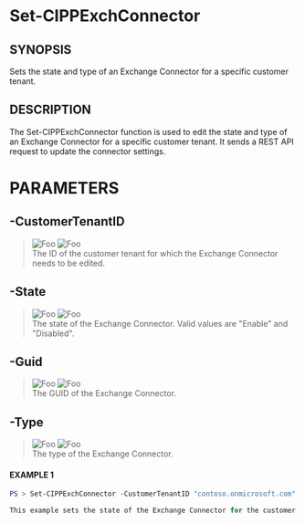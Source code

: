 # Set-CIPPExchConnector
## SYNOPSIS
Sets the state and type of an Exchange Connector for a specific customer tenant.
## DESCRIPTION
The Set-CIPPExchConnector function is used to edit the state and type of an Exchange Connector for a specific customer tenant. It sends a REST API request to update the connector settings.
# PARAMETERS

## **-CustomerTenantID**
> ![Foo](https://img.shields.io/badge/Type-String-Blue?) ![Foo](https://img.shields.io/badge/Mandatory-TRUE-Red?) \
The ID of the customer tenant for which the Exchange Connector needs to be edited.

  ## **-State**
> ![Foo](https://img.shields.io/badge/Type-String-Blue?) ![Foo](https://img.shields.io/badge/Mandatory-TRUE-Red?) \
The state of the Exchange Connector. Valid values are "Enable" and "Disabled".

  ## **-Guid**
> ![Foo](https://img.shields.io/badge/Type-Guid-Blue?) ![Foo](https://img.shields.io/badge/Mandatory-TRUE-Red?) \
The GUID of the Exchange Connector.

  ## **-Type**
> ![Foo](https://img.shields.io/badge/Type-String-Blue?) ![Foo](https://img.shields.io/badge/Mandatory-TRUE-Red?) \
The type of the Exchange Connector.

 #### EXAMPLE 1
```powershell
PS > Set-CIPPExchConnector -CustomerTenantID "contoso.onmicrosoft.com" -State "Enable" -Guid "abcdefg" -Type "Inbound"

This example sets the state of the Exchange Connector for the customer tenant with ID "contoso.onmicrosoft.com" to "Enable", using the GUID "abcdefg" and the type "Inbound".
```

